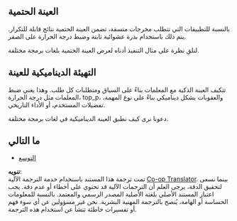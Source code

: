 <!--
CO_OP_TRANSLATOR_METADATA:
{
  "original_hash": "b0de03f7a3ff0204d8356bc61325c459",
  "translation_date": "2025-06-02T20:00:06+00:00",
  "source_file": "05-AdvancedTopics/mcp-sampling/README.md",
  "language_code": "ar"
}
-->
## العينة الحتمية

بالنسبة للتطبيقات التي تتطلب مخرجات متسقة، تضمن العينة الحتمية نتائج قابلة للتكرار. يتم ذلك باستخدام بذرة عشوائية ثابتة وضبط درجة الحرارة على الصفر.

لنلقِ نظرة على مثال التنفيذ أدناه لعرض العينة الحتمية بلغات برمجة مختلفة.

## التهيئة الديناميكية للعينة

تتكيف العينة الذكية مع المعلمات بناءً على السياق ومتطلبات كل طلب. وهذا يعني ضبط المعلمات مثل درجة الحرارة، top_p، والعقوبات بشكل ديناميكي بناءً على نوع المهمة، تفضيلات المستخدم، أو الأداء التاريخي.

دعونا نرى كيف نطبق العينة الديناميكية في لغات برمجة مختلفة.

## ما التالي

- [التوسع](../mcp-scaling/README.md)

**تنويه**:  
تمت ترجمة هذا المستند باستخدام خدمة الترجمة الآلية [Co-op Translator](https://github.com/Azure/co-op-translator). بينما نسعى لتحقيق الدقة، يرجى العلم أن الترجمات الآلية قد تحتوي على أخطاء أو عدم دقة. يجب اعتبار المستند الأصلي بلغته الأصلية المصدر الرسمي والمعتمد. بالنسبة للمعلومات الحساسة أو الهامة، يُنصح بالترجمة المهنية البشرية. نحن غير مسؤولين عن أي سوء فهم أو تفسيرات خاطئة تنشأ عن استخدام هذه الترجمة.
